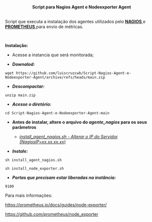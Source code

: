 <p style="text-align: center;"><strong>Script para Nagios Agent e Nodeexporter Agent</strong></p>
<p><br />Script que executa a instala&ccedil;&atilde;o dos agentes utilizados pelo <span style="text-decoration: underline;"><strong>NAGIOS</strong> </span>e <span style="text-decoration: underline;"><strong>PROMETHEUS</strong> </span>para envio de m&eacute;tricas.&nbsp;</p>
<p>&nbsp;</p>
<p data-pm-slice="1 1 []"><strong>Instala&ccedil;&atilde;o:</strong></p>
<ul class="ak-ul">
<li>
<p>Acesse a instancia que ser&aacute; monitorada;</p>
</li>
<li>
<p><em><strong>Downalod: </strong></em></p>
</li>
</ul>
<pre><code>wget https://github.com/luiscruzcwb/Script-Nagios-Agent-e-Nodeexporter-Agent/archive/refs/heads/main.zip</code></pre>
<ul class="ak-ul">
<li>
<p><em><strong>Descompactar:&nbsp;</strong></em></p>
</li>
</ul>
<pre><code>unzip main.zip&nbsp;</code></pre>
<ul class="ak-ul">
<li>
<p><em><strong>Acesse o diret&oacute;rio:&nbsp;</strong></em></p>
</li>
</ul>
<pre><code>cd Script-Nagios-Agent-e-Nodeexporter-Agent-main</code></pre>
<ul class="ak-ul">
<li>
<p><strong>Antes de instalar, altere o arquivo do </strong><em><strong>agente_nagios</strong></em><strong> para os seus par&acirc;metros</strong></p>
<ul class="ak-ul">
<li>
<p><em><u>install_agent_nagios.sh - Alterar o IP do Servidor (NagiosIP=xx.xx.xx.xx)</u></em></p>
</li>
</ul>
</li>
</ul>
<ul class="ak-ul">
<li>
<p><em><strong>Instale:</strong></em></p>
</li>
</ul>
<pre><code>sh install_agent_nagios.sh</code></pre>
<pre><code>sh install_node_exporter.sh</code></pre>
<ul class="ak-ul">
<li>
<p><em><strong>Portas que precisam estar liberadas na inst&acirc;ncia:</strong></em></p>
</li>
</ul>
<pre><code>9100</code></pre>
<p>Para mais informa&ccedil;&otilde;es:</p>
<p><a href="https://prometheus.io/docs/guides/node-exporter/">https://prometheus.io/docs/guides/node-exporter/</a></p>
<p><a href="https://github.com/prometheus/node_exporter">https://github.com/prometheus/node_exporter</a></p>
<p>&nbsp;</p>
